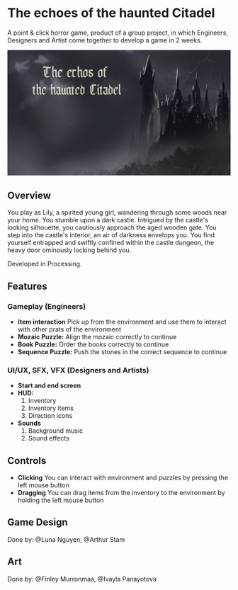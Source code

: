 # The echoes of the haunted Citadel

A point & click horror game, product of a group project, in which Engineers, Designers and Artist come together to develop a game in 2 weeks.

<p align="center">
  <img src="Main/data/startImage.png"><br/>
</p>

## Overview

You play as Lily, a spirited young girl, wandering through some woods near your home. You stumble upon a dark castle. Intrigued by the castle's looking silhouette, you cautiously approach the aged wooden gate. You step into the castle's interior, an air of darkness envelops you. You find yourself entrapped and swiftly confined within the castle dungeon, the heavy door ominously locking behind you.

Developed in Processing.

## Features

### Gameplay (Engineers)

- **Item interaction** Pick up from the environment and use them to interact with other prats of the environment
- **Mozaic Puzzle:** Align the mozaic correctly to continue
- **Book Puzzle:** Order the books correctly to continue
- **Sequence Puzzle:** Push the stones in the correct sequence to continue

### UI/UX, SFX, VFX (Designers and Artists)

- **Start and end screen**
- **HUD:**
  1. Inventory
  2. Inventory items
  3. Direction icons
- **Sounds**
  1. Background music
  2. Sound effects

## Controls
  
- **Clicking** You can interact with environment and puzzles by pressing the left mouse button
- **Dragging** You can drag items from the inventory to the environment by holding the left mouse button

## Game Design
Done by: @Luna Nguyen, @Arthur Stam

## Art
Done by: @Finley Murronmaa, @Ivayla Panayotova
